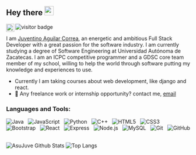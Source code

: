 ## Hey there <img src="https://media.giphy.com/media/hvRJCLFzcasrR4ia7z/giphy.gif" width="25px">
<a href="https://www.linkedin.com/in/juventino-aguilar-correa-074018174/">
  <img align="left" alt="Juventino's LinkedIN" width="22px" src="https://raw.githubusercontent.com/peterthehan/peterthehan/master/assets/linkedin.svg" />
</a>

![visitor badge](https://visitor-badge.glitch.me/badge?page_id=asujuve.asujuve)

I am [Juventino Aguilar Correa](https://superjuve.notion.site/), an energetic and ambitious Full Stack Developer with a great passion for the software industry. I am currently studying a degree of Software Engineering at Universidad Autónoma de Zacatecas. I am an ICPC competitive programmer and a GDSC core team member of my school, willing to help the world through software putting my knowledge and experiences to use.

- Currently I am taking courses about web development, like django and react.
- 💼 Any freelance work or internship opportunity? contact me, [email](mailto:superjuve@outlook.es)

### Languages and Tools:

![Java](https://img.shields.io/badge/-Java-asujuve?logo=java&style=social)&nbsp;&nbsp;
![JavaScript](https://img.shields.io/badge/-JavaScript-asujuve?logo=javascript&style=social)&nbsp;&nbsp;
![Python](https://img.shields.io/badge/-Python-asujuve?logo=Python&style=social)&nbsp;&nbsp;
![C++](https://img.shields.io/badge/-C++-asujuve?logo=cplusplus&style=social)&nbsp;&nbsp;
![HTML5](https://img.shields.io/badge/-HTML5-asujuve?logo=html5&style=social)&nbsp;&nbsp;
![CSS3](https://img.shields.io/badge/-CSS3-asujuve?logo=css3&style=social)&nbsp;&nbsp;
![Bootstrap](https://img.shields.io/badge/-Bootstrap-asujuve?logo=bootstrap&style=social)&nbsp;&nbsp;
![React](https://img.shields.io/badge/-React-asujuve?logo=react&style=social)&nbsp;&nbsp;
![Express](https://img.shields.io/badge/-Express-asujuve?logo=express&style=social)&nbsp;&nbsp;
![Node.js](https://img.shields.io/badge/-Node.js-asujuve?logo=nodedotjs&style=social)&nbsp;&nbsp;
![MySQL](https://img.shields.io/badge/-MySQL-asujuve?logo=mysql&style=social)&nbsp;&nbsp;
![Git](https://img.shields.io/badge/-Git-asujuve?logo=git&style=social)&nbsp;&nbsp;
![GitHub](https://img.shields.io/badge/-GitHub-asujuve?logo=github&style=social)&nbsp;&nbsp;

![AsuJuve Github Stats](https://github-readme-stats.vercel.app/api?username=asujuve&&show_icons=true&title_color=ffffff&icon_color=bb2acf&text_color=daf7dc&bg_color=151515)
![Top Langs](https://github-readme-stats.vercel.app/api/top-langs/?username=asujuve&hide=TeX&layout=compact)
